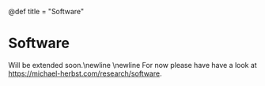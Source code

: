 @def title = "Software"

# Software
Will be extended soon.\newline
\newline
For now please have have a look at <https://michael-herbst.com/research/software>.
